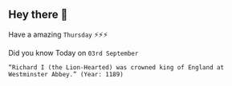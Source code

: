 ## Hey there 👋
Have a amazing `Thursday` ⚡⚡⚡

Did you know Today on `03rd September`
```
“Richard I (the Lion-Hearted) was crowned king of England at Westminster Abbey.” (Year: 1189)
```
